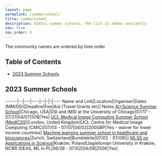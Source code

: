 ```yaml
---
layout: page
permalink: /summerschool/
title: summerschool
description: AI4Sci summer schools, the list is added constantly
nav: true
nav_order: 4
---
```

The community names are ordered by time order.

## Table of Contents

- [2023 Summer Schools](#2023-summer-schools)

## 2023 Summer Schools
------|--|---|----|--|-|-|----
Name and Link|Location|Organiser|Dates (MM/DD)|Deadline|Fee|Aid (Travel Grants etc)| Notes
[AI+Science Summer School](https://www.imsi.institute/activities/aiscience-summer-school-2023/)|Chicago, USA|DSI and IMSI at the University of Chicago|07/17 - 07/21|04/07|50$|Yes|
[UCL Medical Image Computing Summer School (MedICSS)](https://www.ucl.ac.uk/medical-image-computing/ucl-medical-image-computing-summer-school-medicss)|London, United Kingdom|UCL Centre for Medical Image Computing (CMIC)|07/03 - 07/07|04/02|200GBP|Yes - waiver for lower income countries|
[Machine learning summer school in healthcare and biosciences](https://www.bumblekite.co/summer-school-23)|Zurich, Switzerland|Bumblekite|07/02 - 07/09|||
[MLSS on Applications in Science](https://mlss2023.mlinpl.org/)|Kraków, Poland|Jagiellonian University in Kraków, NCBR IDEAS, ML in PL|06/26 - 07/02|04/08|250€|Yes|
